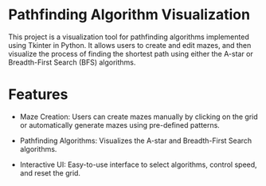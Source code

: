 # Pathfinding Algorithm Visualization

This project is a visualization tool for pathfinding algorithms implemented using Tkinter in Python. It allows users to create and edit mazes, and then visualize the process of finding the shortest path using either the A-star or Breadth-First Search (BFS) algorithms.

# Features

* Maze Creation: Users can create mazes manually by clicking on the grid or automatically generate mazes using pre-defined patterns.

* Pathfinding Algorithms: Visualizes the A-star and Breadth-First Search algorithms.

* Interactive UI: Easy-to-use interface to select algorithms, control speed, and reset the grid.
